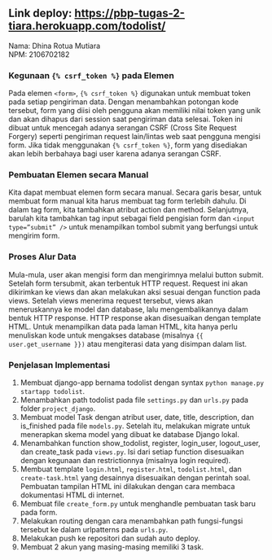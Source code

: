 ## Link deploy: https://pbp-tugas-2-tiara.herokuapp.com/todolist/
Nama: Dhina Rotua Mutiara
<br />NPM: 2106702182

### Kegunaan `{% csrf_token %}` pada Elemen <form>
Pada elemen `<form>`, `{% csrf_token %}` digunakan untuk membuat token pada setiap pengiriman data. Dengan menambahkan potongan kode tersebut, form yang diisi oleh pengguna akan memiliki nilai token yang unik dan akan dihapus dari session saat pengiriman data selesai. Token ini dibuat untuk mencegah adanya serangan CSRF (Cross Site Request Forgery) seperti pengiriman request lain/lintas web saat pengguna mengisi form. Jika tidak menggunakan `{% csrf_token %}`, form yang disediakan akan lebih berbahaya bagi user karena adanya serangan CSRF.

### Pembuatan Elemen <form> secara Manual
Kita dapat membuat elemen form secara manual. Secara garis besar, untuk membuat form manual kita harus membuat tag form terlebih dahulu. Di dalam tag form, kita tambahkan atribut action dan method. Selanjutnya, barulah kita tambahkan tag input sebagai field pengisian form dan `<input type=”submit” />` untuk menampilkan tombol submit yang berfungsi untuk mengirim form.

### Proses Alur Data
Mula-mula, user akan mengisi form dan mengirimnya melalui button submit. Setelah form tersubmit, akan terbentuk HTTP request. Request ini akan dikirimkan ke views dan akan melakukan aksi sesuai dengan function pada views. Setelah views menerima request tersebut, views akan meneruskannya ke model dan database, lalu mengembalikannya dalam bentuk HTTP response. HTTP response akan disesuaikan dengan template HTML. Untuk menampilkan data pada laman HTML, kita hanya perlu menuliskan kode untuk mengakses database (misalnya `{{ user.get_username }})` atau mengiterasi data yang disimpan dalam list.

### Penjelasan Implementasi
1. Membuat django-app bernama todolist dengan syntax `python manage.py startapp todolist`.
2. Menambahkan path todolist pada file `settings.py` dan `urls.py` pada folder `project_django`.
3. Membuat model Task dengan atribut user, date, title, description, dan is_finished pada file `models.py`. Setelah itu, melakukan migrate untuk menerapkan skema model yang dibuat ke database Django lokal.
4. Menambahkan function show_todolist, register, login_user, logout_user, dan create_task pada `views.py`. Isi dari setiap function disesuaikan dengan kegunaan dan restrictionnya (misalnya login required).
5. Membuat template `login.html`, `register.html`, `todolist.html`, dan `create-task.html` yang desainnya disesuaikan dengan perintah soal. Pembuatan tampilan HTML ini dilakukan dengan cara membaca dokumentasi HTML di internet.
6. Membuat file `create_form.py` untuk menghandle pembuatan task baru pada form.
7. Melakukan routing dengan cara menambahkan path fungsi-fungsi tersebut ke dalam urlpatterns pada `urls.py`.
8. Melakukan push ke repositori dan sudah auto deploy.
9. Membuat 2 akun yang masing-masing memiliki 3 task.